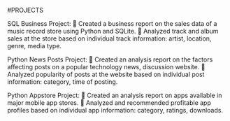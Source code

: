 #PROJECTS

SQL Business Project:
 Created a business report on the sales data of a music
record store using Python and SQLite.
 Analyzed track and album sales at the store based on
individual track information: artist, location, genre, media
type.

Python News Posts Project:
 Created an analysis report on the factors affecting posts on
a popular technology news, discussion website.
 Analyzed popularity of posts at the website based on
individual post information: category, time of posting.

Python Appstore Project:
 Created an analysis report on apps available in major
mobile app stores.
 Analyzed and recommended profitable app profiles based
on individual app information: category, ratings, downloads.
